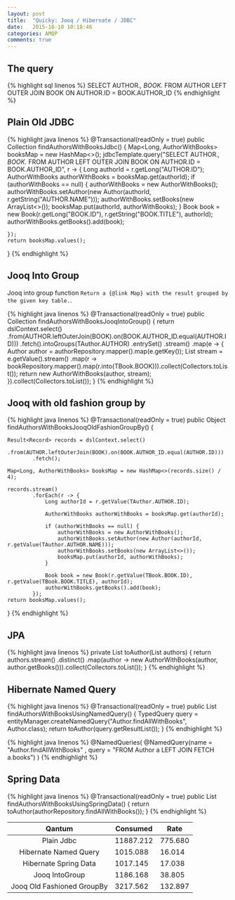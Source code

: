 ```yaml
---
layout: post
title:  "Quicky: Jooq / Hibernate / JDBC"
date:   2015-10-10 10:18:46
categories: AMQP
comments: true
---
```





## The query

{% highlight sql linenos %}
SELECT AUTHOR.*, BOOK.* FROM AUTHOR LEFT OUTER JOIN BOOK ON AUTHOR.ID = BOOK.AUTHOR_ID
{% endhighlight %}


## Plain Old JDBC

{% highlight java linenos %}
@Transactional(readOnly = true)
public Collection<AuthorWithBooks> findAuthorsWithBooksJdbc() {
    Map<Long, AuthorWithBooks> booksMap = new HashMap<>();
    jdbcTemplate.query("SELECT AUTHOR.*, BOOK.* FROM AUTHOR LEFT OUTER JOIN BOOK ON AUTHOR.ID = BOOK.AUTHOR_ID", r -> {
        Long authorId = r.getLong("AUTHOR.ID");
        AuthorWithBooks authorWithBooks = booksMap.get(authorId);
        if (authorWithBooks == null) {
            authorWithBooks = new AuthorWithBooks();
            authorWithBooks.setAuthor(new Author(authorId, r.getString("AUTHOR.NAME")));
            authorWithBooks.setBooks(new ArrayList<>());
            booksMap.put(authorId, authorWithBooks);
        }
        Book book = new Book(r.getLong("BOOK.ID"), r.getString("BOOK.TITLE"), authorId);
        authorWithBooks.getBooks().add(book);

    });
    return booksMap.values();
}
{% endhighlight %}


## Jooq Into Group

Jooq into group function `Return a {@link Map} with the result grouped by the given key table.`.

{% highlight java linenos %}
@Transactional(readOnly = true)
public Collection<AuthorWithBooks> findAuthorsWithBooksJooqIntoGroup() {
    return dslContext.select()
            .from(AUTHOR.leftOuterJoin(BOOK).on(BOOK.AUTHOR_ID.equal(AUTHOR.ID)))
            .fetch().intoGroups(TAuthor.AUTHOR)
            .entrySet()
            .stream()
            .map(e -> {
                Author author = authorRepository.mapper().map(e.getKey());
                List<Book> stream = e.getValue().stream()
                        .map(r -> bookRepository.mapper().map(r.into(TBook.BOOK))).collect(Collectors.toList());
                return new AuthorWithBooks(author, stream);
            }).collect(Collectors.toList());
}
{% endhighlight %}


## Jooq with old fashion group by

{% highlight java linenos %}
@Transactional(readOnly = true)
public Object findAuthorsWithBooksJooqOldFashionGroupBy() {

    Result<Record> records = dslContext.select()
            .from(AUTHOR.leftOuterJoin(BOOK).on(BOOK.AUTHOR_ID.equal(AUTHOR.ID)))
            .fetch();

    Map<Long, AuthorWithBooks> booksMap = new HashMap<>(records.size() / 4);

    records.stream()
            .forEach(r -> {
                Long authorId = r.getValue(TAuthor.AUTHOR.ID);

                AuthorWithBooks authorWithBooks = booksMap.get(authorId);

                if (authorWithBooks == null) {
                    authorWithBooks = new AuthorWithBooks();
                    authorWithBooks.setAuthor(new Author(authorId, r.getValue(TAuthor.AUTHOR.NAME)));
                    authorWithBooks.setBooks(new ArrayList<>());
                    booksMap.put(authorId, authorWithBooks);
                }

                Book book = new Book(r.getValue(TBook.BOOK.ID), r.getValue(TBook.BOOK.TITLE), authorId);
                authorWithBooks.getBooks().add(book);
            });
    return booksMap.values();
}
{% endhighlight %}




## JPA

{% highlight java linenos %}
private List<AuthorWithBooks> toAuthor(List<Author> authors) {
    return authors.stream()
            .distinct()
            .map(author -> new AuthorWithBooks(author, author.getBooks())).collect(Collectors.toList());
}
{% endhighlight %}


## Hibernate Named Query

{% highlight java linenos %}
@Transactional(readOnly = true)
public List<AuthorWithBooks> findAuthorsWithBooksUsingNamedQuery() {
    TypedQuery<Author> query = entityManager.createNamedQuery("Author.findAllWithBooks", Author.class);
    return toAuthor(query.getResultList());
}
{% endhighlight %}

{% highlight java linenos %}
@NamedQueries(
		@NamedQuery(name = "Author.findAllWithBooks" , query = "FROM Author a LEFT JOIN FETCH a.books")
)
{% endhighlight %}

## Spring Data

{% highlight java linenos %}
@Transactional(readOnly = true)
public List<AuthorWithBooks> findAuthorsWithBooksUsingSpringData() {
    return toAuthor(authorRepository.findAllWithBooks());
}
{% endhighlight %}



| Qantum  | Consumed  | Rate      |
|:-------:|-----------|-----------|
| Plain Jdbc                   | 11887.212    | 775.680 |
| Hibernate Named Query        | 1015.088     | 16.014  |
| Hibernate Spring Data        | 1017.145     | 17.038  |
| Jooq IntoGroup               | 1186.168     | 38.805  |
| Jooq Old Fashioned GroupBy   | 3217.562     | 132.897 |

